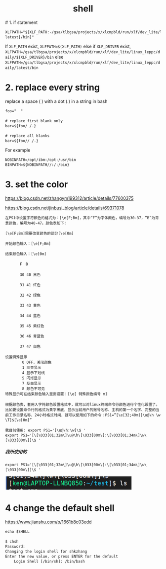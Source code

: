 <h1 align="center">shell</h1>
# 1. if statement

```shell
XLFPATH="${XLF_PATH:-/gsa/tlbgsa/projects/x/xlcmpbld/run/xlf/dev_lite/linux_leppc/daily/${XLF_DRIVER:-latest}/bin}"
```
If `XLF_PATH` exist, `XLFPATH=$(XLF_PATH)` 
else if `XLF_DRIVER` exist, `XLFPATH=/gsa/tlbgsa/projects/x/xlcmpbld/run/xlf/dev_lite/linux_leppc/daily/${XLF_DRIVER}/bin`
else 
`XLFPATH=/gsa/tlbgsa/projects/x/xlcmpbld/run/xlf/dev_lite/linux_leppc/daily/latest/bin`

# 2. replace every string

replace a space ( ) with a dot (.) in a string in bash
```shell
foo="  "

# replace first blank only
bar=${foo/ /.}

# replace all blanks
bar=${foo// /.}
```

For example
```shell
NOBINPATH=/opt/ibm:/opt:/usr/bin
BINPATH=${NOBINPATH//:/:/bin}
```

# 3. set the color

https://blog.csdn.net/zhangym199312/article/details/77600375

https://blog.csdn.net/jinbusi_blog/article/details/69371078

```shell
在PS1中设置字符颜色的格式为：[\e[F;Bm]，其中“F“为字体颜色，编号为30-37，“B”为背景颜色，编号为40-47。颜色表如下：

[\e[F;Bm]需要改变颜色的部分[\e[0m]

开始颜色输入：[\e[F;Bm]

结束颜色输入：[\e[0m]

　　　　F　B 
　　　　 
　　　　30 40 黑色

　　　　31 41 红色

　　　　32 42 绿色

　　　　33 43 黄色

　　　　34 44 蓝色

　　　　35 45 紫红色

　　　　36 46 青蓝色

　　　　37 47 白色 
　　　　 
设置特殊显示　 
　　　　 0 OFF，关闭颜色 
　　　　 1 高亮显示 
　　　　 4 显示下划线 
　　　　 5 闪烁显示 
　　　　 7 反白显示 
　　　　 8 颜色不可见 
特殊显示可在结束颜色输入里面设置：[\e[ 特殊颜色编号 m] 
　　　　 
根据颜色表，套用入字符颜色设置格式中，就可以对linux终端命令行颜色进行个性化设置了。比如要设置命令行的格式为黄字黑底，显示当前用户的账号名称、主机的第一个名字、完整的当前工作目录名称、24小时格式时间，就可以使用如下的命令：PS1=”[\e[32;40m][\u@\h \w \T]$[\e[0m]”

我目前使用: export PS1='[\u@\h:\w]\$ '
export PS1='[\[\033[01;32m\]\u@\h\[\033[00m\]:\[\033[01;34m\]\w\[\033[00m\]]\$ '
```



##### 我所使用的

```
export PS1='[\[\033[01;32m\]\u@\h\[\033[00m\]:\[\033[01;34m\]\w\[\033[00m\]]\$ '
```

![image-20201027155332949](shell.assets/image-20201027155332949.png)



# 4 change the default shell

https://www.jianshu.com/p/1661b8c03edd

```shell
echo $SHELL

$ chsh
Password:
Changing the login shell for shkzhang
Enter the new value, or press ENTER for the default
	Login Shell [/bin/sh]: /bin/bash
```